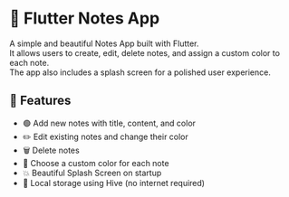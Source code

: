 # 📝 Flutter Notes App

A simple and beautiful Notes App built with Flutter.  
It allows users to create, edit, delete notes, and assign a custom color to each note.  
The app also includes a splash screen for a polished user experience.

## 🚀 Features

- 🟢 Add new notes with title, content, and color
- ✏️ Edit existing notes and change their color
- 🗑️ Delete notes
- 🌈 Choose a custom color for each note
- 💥 Beautiful Splash Screen on startup
- 💾 Local storage using Hive (no internet required)
